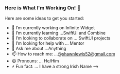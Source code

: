 ### Here is What I'm Working On! 👋



Here are some ideas to get you started:

- 🔭 I’m currently working on Infinite Widget
- 🌱 I’m currently learning ...SwiftUI and Combine
- 👯 I’m looking to collaborate on ... SwiftUI projects
- 🤔 I’m looking for help with ... Mentor
- 💬 Ask me about ...Anything
- 📫 How to reach me: ...@shawnlewis52@gmail.com
- 😄 Pronouns: ... He/Him
- ⚡ Fun fact: ... I have a strong Irish Name
-->
